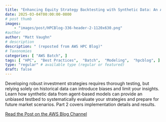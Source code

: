 ```yaml
---
title: "Enhancing Equity Strategy Backtesting with Synthetic Data: An Agent-Based Model Approach – part 2"
date: 2025-03-04T00:00:00-0800
# post thumb
images:
    - "images/post/HPCBlog-336-header-2-1120x630.png"
#author
author: "Matt Vaughn"
# description
description: " (reposted from AWS HPC Blog)"
# Taxonomies
categories: [ "AWS Batch", ]
tags: [ "HPC",  "Best Practices",  "Batch",  "Modeling",  "hpcblog", ]
type: "regular" # available type (regular or featured)
draft: false
---
```


Developing robust investment strategies requires thorough testing, but relying solely on historical data can introduce biases and limit your insights. Learn how synthetic data from agent-based models can provide an unbiased testbed to systematically evaluate your strategies and prepare for future market scenarios. Part 2 covers implementation details and results.

<a href="https://aws.amazon.com/blogs/hpc/enhancing-equity-strategy-backtesting-with-synthetic-data-an-agent-based-model-approach-part-2/" class="btn btn-primary btn-lg active" role="button" aria-pressed="true" style="margin-top: 8px;">Read the Post on the AWS Blog Channel</a>